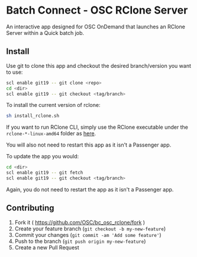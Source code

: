 # Batch Connect - OSC RClone Server

An interactive app designed for OSC OnDemand that launches an RClone Server
within a Quick batch job.

## Install

Use git to clone this app and checkout the desired branch/version you want to
use:

```sh
scl enable git19 -- git clone <repo>
cd <dir>
scl enable git19 -- git checkout <tag/branch>
```

To install the current version of rclone:

```sh
sh install_rclone.sh
```

If you want to run RClone CLI, simply use the RClone executable under the `rclone-*-linux-amd64` folder as [here](https://rclone.org/docs/). 

You will also not need to restart this app as it isn't a Passenger app.

To update the app you would:

```sh
cd <dir>
scl enable git19 -- git fetch
scl enable git19 -- git checkout <tag/branch>
```

Again, you do not need to restart the app as it isn't a Passenger app.

## Contributing

1. Fork it ( https://github.com/OSC/bc_osc_rclone/fork )
2. Create your feature branch (`git checkout -b my-new-feature`)
3. Commit your changes (`git commit -am 'Add some feature'`)
4. Push to the branch (`git push origin my-new-feature`)
5. Create a new Pull Request
